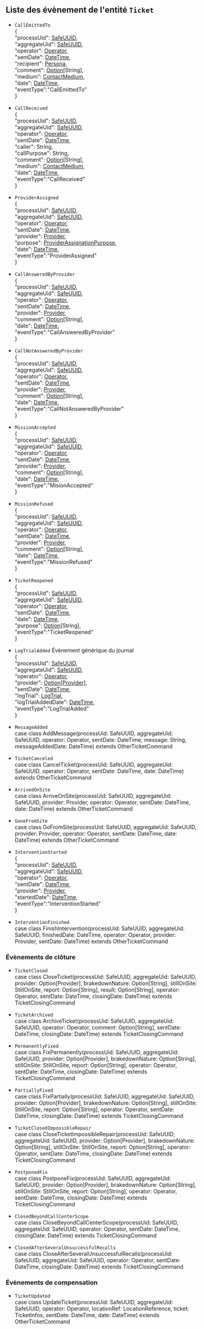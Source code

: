 ## Liste des évènement de l'entité `Ticket`

- `CallEmittedTo`  
{  
  "processUid": [SafeUUID](https://github.com/PerformanceIMMO/documentation/blob/master/Models.md#safeuuid),  
  "aggregateUid": [SafeUUID](https://github.com/PerformanceIMMO/documentation/blob/master/Models.md#safeuuid),  
  "operator": [Operator](https://github.com/PerformanceIMMO/documentation/blob/master/Models.md#operator-enum),  
  "sentDate": [DateTime](https://github.com/PerformanceIMMO/documentation/blob/master/Models.md#datetime),  
  "recipient": [Persona](https://github.com/PerformanceIMMO/documentation/blob/master/Models.md#persona-enum),  
  "comment": [Option](https://github.com/PerformanceIMMO/documentation/blob/master/Models.md#option)[String],  
  "medium": [ContactMedium](https://github.com/PerformanceIMMO/documentation/blob/master/Models.md#contactmedium-enum),  
  "date": [DateTime](https://github.com/PerformanceIMMO/documentation/blob/master/Models.md#datetime),  
  "eventType":"CallEmittedTo"  
}

- `CallReceived`  
{  
  "processUid": [SafeUUID](https://github.com/PerformanceIMMO/documentation/blob/master/Models.md#safeuuid),  
  "aggregateUid": [SafeUUID](https://github.com/PerformanceIMMO/documentation/blob/master/Models.md#safeuuid),  
  "operator": [Operator](https://github.com/PerformanceIMMO/documentation/blob/master/Models.md#operator-enum),  
  "sentDate": [DateTime](https://github.com/PerformanceIMMO/documentation/blob/master/Models.md#datetime),  
  "caller": String,  
  "callPurpose": String,  
  "comment": [Option](https://github.com/PerformanceIMMO/documentation/blob/master/Models.md#option)[String],  
  "medium": [ContactMedium](https://github.com/PerformanceIMMO/documentation/blob/master/Models.md#contactmedium-enum),  
  "date": [DateTime](https://github.com/PerformanceIMMO/documentation/blob/master/Models.md#datetime),  
  "eventType":"CallReceived"  
}

- `ProviderAssigned`  
{  
  "processUid": [SafeUUID](https://github.com/PerformanceIMMO/documentation/blob/master/Models.md#safeuuid),  
  "aggregateUid": [SafeUUID](https://github.com/PerformanceIMMO/documentation/blob/master/Models.md#safeuuid),  
  "operator": [Operator](https://github.com/PerformanceIMMO/documentation/blob/master/Models.md#operator-enum),  
  "sentDate": [DateTime](https://github.com/PerformanceIMMO/documentation/blob/master/Models.md#datetime),  
  "provider": [Provider](https://github.com/PerformanceIMMO/documentation/blob/master/Models.md#provider-enum),  
  "purpose": [ProviderAssignationPurpose](https://github.com/PerformanceIMMO/documentation/blob/master/Models.md#providerassignationpurpose-enum),  
  "date": [DateTime](https://github.com/PerformanceIMMO/documentation/blob/master/Models.md#datetime),  
  "eventType":"ProviderAssigned"  
}

- `CallAnsweredByProvider`  
{  
  "processUid": [SafeUUID](https://github.com/PerformanceIMMO/documentation/blob/master/Models.md#safeuuid),  
  "aggregateUid": [SafeUUID](https://github.com/PerformanceIMMO/documentation/blob/master/Models.md#safeuuid),  
  "operator": [Operator](https://github.com/PerformanceIMMO/documentation/blob/master/Models.md#operator-enum),  
  "sentDate": [DateTime](https://github.com/PerformanceIMMO/documentation/blob/master/Models.md#datetime),  
  "provider": [Provider](https://github.com/PerformanceIMMO/documentation/blob/master/Models.md#provider-enum),  
  "comment": [Option](https://github.com/PerformanceIMMO/documentation/blob/master/Models.md#option)[String],  
  "date": [DateTime](https://github.com/PerformanceIMMO/documentation/blob/master/Models.md#datetime),  
  "eventType":"CallAnsweredByProvider"  
}

- `CallNotAnsweredByProvider`  
{  
  "processUid": [SafeUUID](https://github.com/PerformanceIMMO/documentation/blob/master/Models.md#safeuuid),  
  "aggregateUid": [SafeUUID](https://github.com/PerformanceIMMO/documentation/blob/master/Models.md#safeuuid),  
  "operator": [Operator](https://github.com/PerformanceIMMO/documentation/blob/master/Models.md#operator-enum),  
  "sentDate": [DateTime](https://github.com/PerformanceIMMO/documentation/blob/master/Models.md#datetime),  
  "provider": [Provider](https://github.com/PerformanceIMMO/documentation/blob/master/Models.md#provider-enum),  
  "comment": [Option](https://github.com/PerformanceIMMO/documentation/blob/master/Models.md#option)[String],  
  "date": [DateTime](https://github.com/PerformanceIMMO/documentation/blob/master/Models.md#datetime),  
  "eventType":"CallNotAnsweredByProvider"  
}

- `MissionAccepted`  
{  
  "processUid": [SafeUUID](https://github.com/PerformanceIMMO/documentation/blob/master/Models.md#safeuuid),  
  "aggregateUid": [SafeUUID](https://github.com/PerformanceIMMO/documentation/blob/master/Models.md#safeuuid),  
  "operator": [Operator](https://github.com/PerformanceIMMO/documentation/blob/master/Models.md#operator-enum),  
  "sentDate": [DateTime](https://github.com/PerformanceIMMO/documentation/blob/master/Models.md#datetime),  
  "provider": [Provider](https://github.com/PerformanceIMMO/documentation/blob/master/Models.md#provider-enum),  
  "comment": [Option](https://github.com/PerformanceIMMO/documentation/blob/master/Models.md#option)[String],  
  "date": [DateTime](https://github.com/PerformanceIMMO/documentation/blob/master/Models.md#datetime),  
  "eventType":"MisionAccepted"  
}

- `MissionRefused`  
{  
  "processUid": [SafeUUID](https://github.com/PerformanceIMMO/documentation/blob/master/Models.md#safeuuid),  
  "aggregateUid": [SafeUUID](https://github.com/PerformanceIMMO/documentation/blob/master/Models.md#safeuuid),  
  "operator": [Operator](https://github.com/PerformanceIMMO/documentation/blob/master/Models.md#operator-enum),  
  "sentDate": [DateTime](https://github.com/PerformanceIMMO/documentation/blob/master/Models.md#datetime),  
  "provider": [Provider](https://github.com/PerformanceIMMO/documentation/blob/master/Models.md#provider-enum),  
  "comment": [Option](https://github.com/PerformanceIMMO/documentation/blob/master/Models.md#option)[String],  
  "date": [DateTime](https://github.com/PerformanceIMMO/documentation/blob/master/Models.md#datetime),  
  "eventType":"MissionRefused"  
}

- `TicketReopened`  
{  
  "processUid": [SafeUUID](https://github.com/PerformanceIMMO/documentation/blob/master/Models.md#safeuuid),  
  "aggregateUid": [SafeUUID](https://github.com/PerformanceIMMO/documentation/blob/master/Models.md#safeuuid),  
  "operator": [Operator](https://github.com/PerformanceIMMO/documentation/blob/master/Models.md#operator-enum),  
  "sentDate": [DateTime](https://github.com/PerformanceIMMO/documentation/blob/master/Models.md#datetime),  
  "date": [DateTime](https://github.com/PerformanceIMMO/documentation/blob/master/Models.md#datetime),  
  "purpose": [Option](https://github.com/PerformanceIMMO/documentation/blob/master/Models.md#option)[String],  
  "eventType":"TicketReopened"  
}

- `LogTrialAdded` Évènement générique du journal  
{  
  "processUid": [SafeUUID](https://github.com/PerformanceIMMO/documentation/blob/master/Models.md#safeuuid),  
  "aggregateUid": [SafeUUID](https://github.com/PerformanceIMMO/documentation/blob/master/Models.md#safeuuid),  
  "operator": [Operator](https://github.com/PerformanceIMMO/documentation/blob/master/Models.md#operator-enum),  
  "provider": [Option](https://github.com/PerformanceIMMO/documentation/blob/master/Models.md#option)[[Provider]](https://github.com/PerformanceIMMO/documentation/blob/master/Models.md#provider-enum),    
  "sentDate": [DateTime](https://github.com/PerformanceIMMO/documentation/blob/master/Models.md#datetime),  
  "logTrial": [LogTrial](https://github.com/PerformanceIMMO/documentation/blob/master/Models.md#logtrial),    
  "logTrialAddedDate": [DateTime](https://github.com/PerformanceIMMO/documentation/blob/master/Models.md#datetime),  
  "eventType":"LogTrialAdded"  
}

- `MessageAdded`  
case class AddMessage(processUid: SafeUUID,
                      aggregateUid: SafeUUID,
                      operator: Operator,
                      sentDate: DateTime,
                      message: String,
                      messageAddedDate: DateTime) extends OtherTicketCommand

- `TicketCanceled`  
case class CancelTicket(processUid: SafeUUID,
                        aggregateUid: SafeUUID,
                        operator: Operator,
                        sentDate: DateTime,
                        date: DateTime) extends OtherTicketCommand

- `ArrivedOnSite`  
case class ArriveOnSite(processUid: SafeUUID,
                        aggregateUid: SafeUUID,
                        provider: Provider,
                        operator: Operator,
                        sentDate: DateTime,
                        date: DateTime) extends OtherTicketCommand

- `GoneFromSite`    
case class GoFromSite(processUid: SafeUUID,
                      aggregateUid: SafeUUID,
                      provider: Provider,
                      operator: Operator,
                      sentDate: DateTime,
                      date: DateTime) extends OtherTicketCommand

- `InterventionStarted`  
{  
  "processUid": [SafeUUID](https://github.com/PerformanceIMMO/documentation/blob/master/Models.md#safeuuid),  
  "aggregateUid": [SafeUUID](https://github.com/PerformanceIMMO/documentation/blob/master/Models.md#safeuuid),  
  "operator": [Operator](https://github.com/PerformanceIMMO/documentation/blob/master/Models.md#operator-enum),  
  "sentDate": [DateTime](https://github.com/PerformanceIMMO/documentation/blob/master/Models.md#datetime),  
  "provider": [Provider](https://github.com/PerformanceIMMO/documentation/blob/master/Models.md#provider-enum),  
  "startedDate": [DateTime](https://github.com/PerformanceIMMO/documentation/blob/master/Models.md#datetime),  
  "eventType":"InterventionStarted"  
}

- `InterventionFinished`  
case class FinishIntervention(processUid: SafeUUID,
                              aggregateUid: SafeUUID,
                              finishedDate: DateTime,
                              operator: Operator,
                              provider: Provider,
                              sentDate: DateTime) extends OtherTicketCommand


### Évènements de clôture

- `TicketClosed`  
case class CloseTicket(processUid: SafeUUID,
                       aggregateUid: SafeUUID,
                       provider: Option[Provider],
                       brakedownNature: Option[String],
                       stillOnSite: StillOnSite,
                       report: Option[String],
                       result: Option[String],
                       operator: Operator,
                       sentDate: DateTime,
                       closingDate: DateTime) extends TicketClosingCommand

-  `TicketArchived`  
case class ArchiveTicket(processUid: SafeUUID,
                         aggregateUid: SafeUUID,
                         operator: Operator,
                         comment: Option[String],
                         sentDate: DateTime,
                         closingDate: DateTime) extends TicketClosingCommand

- `PermanentlyFixed`  
case class FixPermanently(processUid: SafeUUID,
                          aggregateUid: SafeUUID,
                          provider: Option[Provider],
                          brakedownNature: Option[String],
                          stillOnSite: StillOnSite,
                          report: Option[String],
                          operator: Operator,
                          sentDate: DateTime,
                          closingDate: DateTime) extends TicketClosingCommand

- `PartiallyFixed`  
case class FixPartially(processUid: SafeUUID,
                       aggregateUid: SafeUUID,
                       provider: Option[Provider],
                       brakedownNature: Option[String],
                       stillOnSite: StillOnSite,
                       report: Option[String],
                       operator: Operator,
                       sentDate: DateTime,
                       closingDate: DateTime) extends TicketClosingCommand

- `TicketClosedImpossibleRepair`  
case class CloseTicketImpossibleRepair(processUid: SafeUUID,
                                       aggregateUid: SafeUUID,
                                       provider: Option[Provider],
                                       brakedownNature: Option[String],
                                       stillOnSite: StillOnSite,
                                       report: Option[String],
                                       operator: Operator,
                                       sentDate: DateTime,
                                       closingDate: DateTime) extends TicketClosingCommand

- `PostponedFix`  
case class PostponeFix(processUid: SafeUUID,
                       aggregateUid: SafeUUID,
                       provider: Option[Provider],
                       brakedownNature: Option[String],
                       stillOnSite: StillOnSite,
                       report: Option[String],
                       operator: Operator,
                       sentDate: DateTime,
                       closingDate: DateTime) extends TicketClosingCommand

- `ClosedBeyondCallCenterScope`  
case class CloseBeyondCallCenterScope(processUid: SafeUUID, aggregateUid: SafeUUID, operator: Operator, sentDate: DateTime, closingDate: DateTime) extends TicketClosingCommand

- `ClosedAfterSeveralUnsuccessfulRecalls`  
case class CloseAfterSeveralUnsuccessfulRecalls(processUid: SafeUUID, aggregateUid: SafeUUID, operator: Operator, sentDate: DateTime, closingDate: DateTime) extends TicketClosingCommand

### Évènements de compensation

- `TicketUpdated`  
case class UpdateTicket(processUid: SafeUUID,
                        aggregateUid: SafeUUID,
                        operator: Operator,
                        locationRef: LocationReference,
                        ticket: TicketInfos,
                        sentDate: DateTime,
                        date: DateTime) extends OtherTicketCommand
